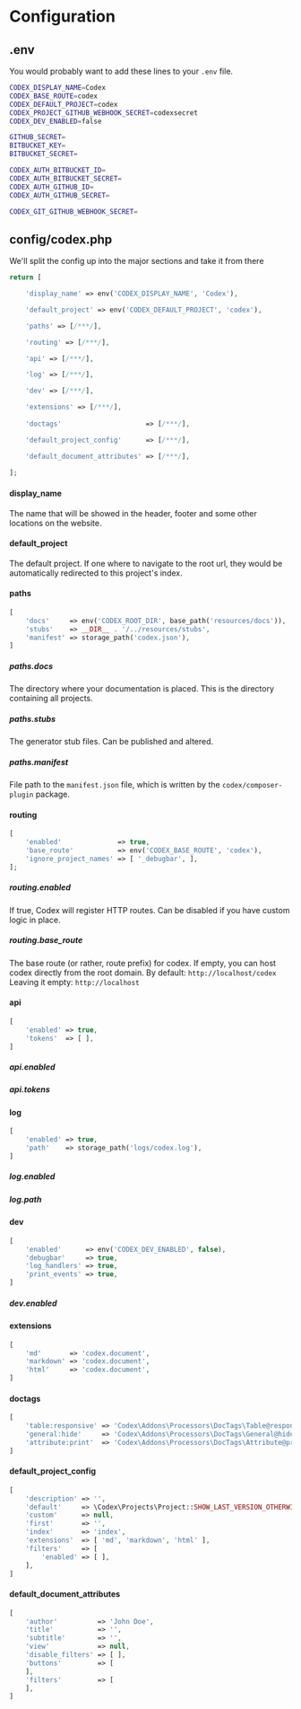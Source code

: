 <!---
title: Configuration
subtitle: Getting started
-->

# Configuration

## .env
You would probably want to add these lines to your `.env` file.
```bash
CODEX_DISPLAY_NAME=Codex
CODEX_BASE_ROUTE=codex
CODEX_DEFAULT_PROJECT=codex
CODEX_PROJECT_GITHUB_WEBHOOK_SECRET=codexsecret
CODEX_DEV_ENABLED=false

GITHUB_SECRET=
BITBUCKET_KEY=
BITBUCKET_SECRET=

CODEX_AUTH_BITBUCKET_ID=
CODEX_AUTH_BITBUCKET_SECRET=
CODEX_AUTH_GITHUB_ID=
CODEX_AUTH_GITHUB_SECRET=

CODEX_GIT_GITHUB_WEBHOOK_SECRET=
```

## config/codex.php
We'll split the config up into the major sections and take it from there
```php
return [

    'display_name' => env('CODEX_DISPLAY_NAME', 'Codex'),

    'default_project' => env('CODEX_DEFAULT_PROJECT', 'codex'),

    'paths' => [/***/],

    'routing' => [/***/],

    'api' => [/***/],

    'log' => [/***/],

    'dev' => [/***/],

    'extensions' => [/***/],
    
    'doctags'                     => [/***/],

    'default_project_config'      => [/***/],

    'default_document_attributes' => [/***/],
    
];

```

#### display_name
The name that will be showed in the header, footer and some other locations on the website.

#### default_project
The default project. If one where to navigate to the root url, they would be automatically redirected to this project's index.
 
#### paths
```php
[
    'docs'     => env('CODEX_ROOT_DIR', base_path('resources/docs')),
    'stubs'    => __DIR__ . '/../resources/stubs',
    'manifest' => storage_path('codex.json'),
]
```

##### paths.docs
The directory where your documentation is placed. This is the directory containing all projects.
 
##### paths.stubs
The generator stub files. Can be published and altered.

##### paths.manifest
File path to the `manifest.json` file, which is written by the `codex/composer-plugin` package.

#### routing
```php
[
    'enabled'              => true,
    'base_route'           => env('CODEX_BASE_ROUTE', 'codex'),
    'ignore_project_names' => [ '_debugbar', ],
];
```

##### routing.enabled
If true, Codex will register HTTP routes. Can be disabled if you have custom logic in place.
 
##### routing.base_route
The base route (or rather, route prefix) for codex. If empty, you can host codex directly from the root domain.
By default: `http://localhost/codex`
Leaving it empty: `http://localhost`

#### api
```php
[
    'enabled' => true,
    'tokens'  => [ ],
]
```

##### api.enabled
##### api.tokens


#### log
```php
[
    'enabled' => true,
    'path'    => storage_path('logs/codex.log'),
]
```

##### log.enabled
##### log.path

#### dev
```php
[
    'enabled'      => env('CODEX_DEV_ENABLED', false),
    'debugbar'     => true,
    'log_handlers' => true,
    'print_events' => true,
]
```

##### dev.enabled

#### extensions
```php
[
    'md'       => 'codex.document',
    'markdown' => 'codex.document',
    'html'     => 'codex.document',
]
```

#### doctags
```php
[
    'table:responsive' => 'Codex\Addons\Processors\DocTags\Table@responsive',
    'general:hide'     => 'Codex\Addons\Processors\DocTags\General@hide',
    'attribute:print'  => 'Codex\Addons\Processors\DocTags\Attribute@printValue',
]
```

#### default_project_config
```php
[
    'description' => '',
    'default'     => \Codex\Projects\Project::SHOW_LAST_VERSION_OTHERWISE_MASTER_BRANCH,
    'custom'      => null,
    'first'       => '',
    'index'       => 'index',
    'extensions'  => [ 'md', 'markdown', 'html' ],
    'filters'     => [
        'enabled' => [ ],
    ],
]
```


#### default_document_attributes
```php
[
    'author'          => 'John Doe',
    'title'           => '',
    'subtitle'        => '',
    'view'            => null,
    'disable_filters' => [ ],
    'buttons'         => [
    ],
    'filters'         => [
    ],
]
```